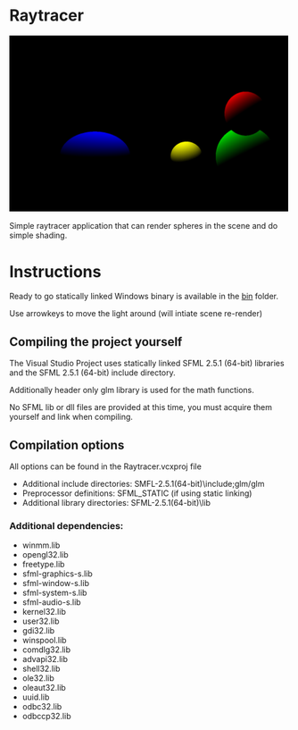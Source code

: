 # Raytracer

<img src="RaytracerWindow.png" alt="Raytracer application window" width="500"/>

Simple raytracer application that can render spheres in the scene and do simple shading.


# Instructions
Ready to go statically linked Windows binary is available in the [bin](bin/) folder.

Use arrowkeys to move the light around (will intiate scene re-render)

## Compiling the project yourself
The Visual Studio Project uses statically linked SFML 2.5.1 (64-bit) libraries and the SFML 2.5.1 (64-bit) include directory.

Additionally header only glm library is used for the math functions.

No SFML lib or dll files are provided at this time, you must acquire them yourself and link when compiling.

## Compilation options

All options can be found in the Raytracer.vcxproj file

- Additional include directories: SMFL-2.5.1(64-bit)\include;glm/glm
- Preprocessor definitions: SFML_STATIC (if using static linking)
- Additional library directories: SFML-2.5.1(64-bit)\lib

### Additional dependencies:
- winmm.lib
- opengl32.lib
- freetype.lib
- sfml-graphics-s.lib
- sfml-window-s.lib
- sfml-system-s.lib
- sfml-audio-s.lib
- kernel32.lib
- user32.lib
- gdi32.lib
- winspool.lib
- comdlg32.lib
- advapi32.lib
- shell32.lib
- ole32.lib
- oleaut32.lib
- uuid.lib
- odbc32.lib
- odbccp32.lib
